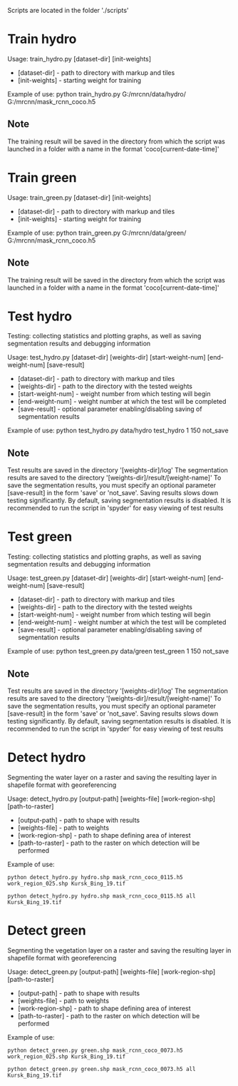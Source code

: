 Scripts are located in the folder './scripts'

# Train hydro
Usage:
    train_hydro.py [dataset-dir] [init-weights]

 * [dataset-dir] - path to directory with markup and tiles
 * [init-weights] - starting weight for training

Example of use:
    python train_hydro.py G:/mrcnn/data/hydro/ G:/mrcnn/mask_rcnn_coco.h5

## Note
The training result will be saved in the directory from which the script was launched 
in a folder with a name in the format 'coco[current-date-time]'

# Train green
Usage:
    train_green.py [dataset-dir] [init-weights]

 * [dataset-dir] - path to directory with markup and tiles
 * [init-weights] - starting weight for training

Example of use:
    python train_green.py G:/mrcnn/data/green/ G:/mrcnn/mask_rcnn_coco.h5

## Note
The training result will be saved in the directory from which the script was launched 
in a folder with a name in the format 'coco[current-date-time]'

# Test hydro
Testing: collecting statistics and plotting graphs, as well as saving segmentation results and
debugging information

Usage:
    test_hydro.py [dataset-dir] [weights-dir] [start-weight-num] [end-weight-num] [save-result]

 * [dataset-dir] - path to directory with markup and tiles  
 * [weights-dir] - path to the directory with the tested weights
 * [start-weight-num] - weight number from which testing will begin
 * [end-weight-num] - weight number at which the test will be completed
 * [save-result] - optional parameter enabling/disabling saving of segmentation results

Example of use:
    python test_hydro.py data/hydro test_hydro 1 150 not_save

## Note
Test results are saved in the directory '[weights-dir]/log'
The segmentation results are saved to the directory '[weights-dir]/result/[weight-name]'
To save the segmentation results, you must specify an optional parameter [save-result] 
in the form 'save' or 'not_save'. Saving results slows down testing significantly. 
By default, saving segmentation results is disabled. It is recommended to run the script 
in 'spyder' for easy viewing of test results

# Test green
Testing: collecting statistics and plotting graphs, as well as saving segmentation results and
debugging information

Usage:
    test_green.py [dataset-dir] [weights-dir] [start-weight-num] [end-weight-num] [save-result]

 * [dataset-dir] - path to directory with markup and tiles  
 * [weights-dir] - path to the directory with the tested weights
 * [start-weight-num] - weight number from which testing will begin
 * [end-weight-num] - weight number at which the test will be completed
 * [save-result] - optional parameter enabling/disabling saving of segmentation results

Example of use:
    python test_green.py data/green test_green 1 150 not_save

## Note
Test results are saved in the directory '[weights-dir]/log'
The segmentation results are saved to the directory '[weights-dir]/result/[weight-name]'
To save the segmentation results, you must specify an optional parameter [save-result] 
in the form 'save' or 'not_save'. Saving results slows down testing significantly. 
By default, saving segmentation results is disabled. It is recommended to run the script 
in 'spyder' for easy viewing of test results

# Detect hydro
Segmenting the water layer on a raster and saving the resulting layer in shapefile format 
with georeferencing

Usage:
    detect_hydro.py [output-path] [weights-file] [work-region-shp] [path-to-raster]

 * [output-path] - path to shape with results
 * [weights-file] - path to weights
 * [work-region-shp] - path to shape defining area of ​​interest
 * [path-to-raster] - path to the raster on which detection will be performed

Example of use:

    python detect_hydro.py hydro.shp mask_rcnn_coco_0115.h5 work_region_025.shp Kursk_Bing_19.tif

    python detect_hydro.py hydro.shp mask_rcnn_coco_0115.h5 all Kursk_Bing_19.tif

# Detect green
Segmenting the vegetation layer on a raster and saving the resulting layer in shapefile format 
with georeferencing

Usage:
    detect_green.py [output-path] [weights-file] [work-region-shp] [path-to-raster]

 * [output-path] - path to shape with results
 * [weights-file] - path to weights
 * [work-region-shp] - path to shape defining area of ​​interest
 * [path-to-raster] - path to the raster on which detection will be performed

Example of use:

    python detect_green.py green.shp mask_rcnn_coco_0073.h5 work_region_025.shp Kursk_Bing_19.tif

    python detect_green.py green.shp mask_rcnn_coco_0073.h5 all Kursk_Bing_19.tif
